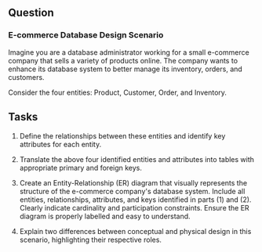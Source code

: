 ## Question
### E-commerce Database Design Scenario

Imagine you are a database administrator working for a small e-commerce company that sells a variety of products online. The company wants to enhance its database system to better manage its inventory, orders, and customers.

Consider the four entities: Product, Customer, Order, and Inventory.

## Tasks

1. Define the relationships between these entities and identify key attributes for each entity.

2. Translate the above four identified entities and attributes into tables with appropriate primary and foreign keys.

3. Create an Entity-Relationship (ER) diagram that visually represents the structure of the e-commerce company's database system. Include all entities, relationships, attributes, and keys identified in parts (1) and (2). Clearly indicate cardinality and participation constraints. Ensure the ER diagram is properly labelled and easy to understand.

4. Explain two differences between conceptual and physical design in this scenario, highlighting their respective roles.
